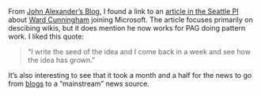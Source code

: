 From [John Alexander’s Blog](http://geekswithblogs.net/jalexander/), I
found a link to an [article in the Seattle
PI](http://seattlepi.nwsource.com/business/158020_msftnotebook26.html)
about [Ward Cunningham](http://c2.com/cgi/wiki?WardCunningham) joining
Microsoft. The article focuses primarily on descibing wikis, but it does
mention he now works for PAG doing pattern work. I liked this quote:

> “I write the seed of the idea and I come back in a week and see how
> the idea has grown.”

It’s also interesting to see that it took a month and a half for the
news to go from
[blogs](http://devhawk.net/2003/12/11/pattern-master-microsoft/) to a
“mainstream” news source.
